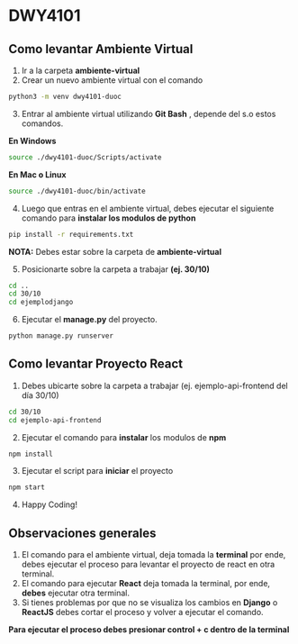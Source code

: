 # DWY4101
## Como levantar Ambiente Virtual
1. Ir a la carpeta **ambiente-virtual**
2. Crear un nuevo ambiente virtual con el comando
```sh
python3 -m venv dwy4101-duoc
```
3. Entrar al ambiente virtual utilizando **Git Bash** , depende del s.o estos comandos.

**En Windows**
```sh
source ./dwy4101-duoc/Scripts/activate
```

**En Mac o Linux**
```sh
source ./dwy4101-duoc/bin/activate
````

4. Luego que entras en el ambiente virtual, debes ejecutar el siguiente comando para **instalar los modulos de python**
```sh
pip install -r requirements.txt
```

**NOTA:** Debes estar sobre la carpeta de **ambiente-virtual**

5. Posicionarte sobre la carpeta a trabajar **(ej. 30/10)**
```sh
cd ..
cd 30/10
cd ejemplodjango
```

6. Ejecutar el **manage.py** del proyecto.
```sh
python manage.py runserver
```

## Como levantar Proyecto React
1. Debes ubicarte sobre la carpeta a trabajar (ej. ejemplo-api-frontend del día 30/10)
```sh
cd 30/10
cd ejemplo-api-frontend
```

2. Ejecutar el comando para **instalar** los modulos de **npm**
```sh
npm install
````
3. Ejecutar el script para **iniciar** el proyecto
```sh
npm start
```
4. Happy Coding!

## Observaciones generales
1. El comando para el ambiente virtual, deja tomada la **terminal** por ende, debes ejecutar el proceso para levantar el proyecto de react en otra terminal.
2. El comando para ejecutar **React** deja tomada la terminal, por ende, **debes** ejecutar otra terminal.
3. Si tienes problemas por que no se visualiza los cambios en **Django** o **ReactJS** debes cortar el proceso y volver a ejecutar el comando.

**Para ejecutar el proceso debes presionar control + c dentro de la terminal**
